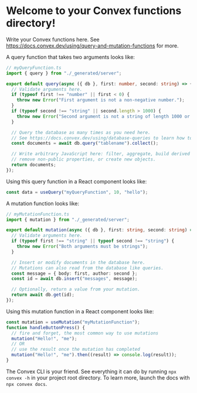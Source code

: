 # Welcome to your Convex functions directory!

Write your Convex functions here. See
https://docs.convex.dev/using/query-and-mutation-functions for more.

A query function that takes two arguments looks like:

```typescript
// myQueryFunction.ts
import { query } from "./_generated/server";

export default query(async ({ db }, first: number, second: string) => {
  // Validate arguments here.
  if (typeof first !== "number" || first < 0) {
    throw new Error("First argument is not a non-negative number.");
  }
  if (typeof second !== "string" || second.length > 1000) {
    throw new Error("Second argument is not a string of length 1000 or less.");
  }

  // Query the database as many times as you need here.
  // See https://docs.convex.dev/using/database-queries to learn how to write queries.
  const documents = await db.query("tablename").collect();

  // Write arbitrary JavaScript here: filter, aggregate, build derived data,
  // remove non-public properties, or create new objects.
  return documents;
});
```

Using this query function in a React component looks like:

```typescript
const data = useQuery("myQueryFunction", 10, "hello");
```

A mutation function looks like:

```typescript
// myMutationFunction.ts
import { mutation } from "./_generated/server";

export default mutation(async ({ db }, first: string, second: string) => {
  // Validate arguments here.
  if (typeof first !== "string" || typeof second !== "string") {
    throw new Error("Both arguments must be strings");
  }

  // Insert or modify documents in the database here.
  // Mutations can also read from the database like queries.
  const message = { body: first, author: second };
  const id = await db.insert("messages", message);

  // Optionally, return a value from your mutation.
  return await db.get(id);
});
```

Using this mutation function in a React component looks like:

```typescript
const mutation = useMutation("myMutationFunction");
function handleButtonPress() {
  // fire and forget, the most common way to use mutations
  mutation("Hello!", "me");
  // OR
  // use the result once the mutation has completed
  mutation("Hello!", "me").then((result) => console.log(result));
}
```

The Convex CLI is your friend. See everything it can do by running
`npx convex -h` in your project root directory. To learn more, launch the docs
with `npx convex docs`.
